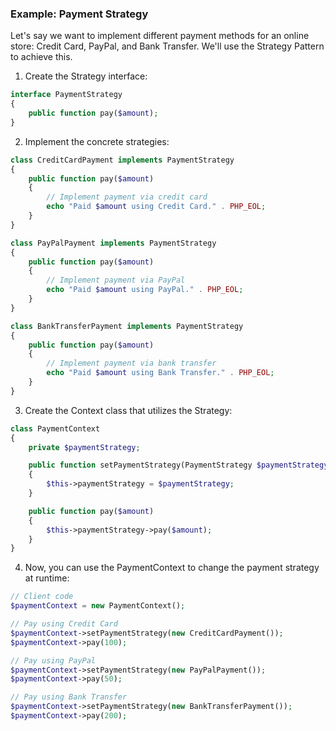### Example: Payment Strategy
Let's say we want to implement different payment methods for an online store: Credit Card, PayPal, and Bank Transfer. We'll use the Strategy Pattern to achieve this.

1. Create the Strategy interface:
```php
interface PaymentStrategy
{
    public function pay($amount);
}

```

2. Implement the concrete strategies:
```php
class CreditCardPayment implements PaymentStrategy
{
    public function pay($amount)
    {
        // Implement payment via credit card
        echo "Paid $amount using Credit Card." . PHP_EOL;
    }
}

class PayPalPayment implements PaymentStrategy
{
    public function pay($amount)
    {
        // Implement payment via PayPal
        echo "Paid $amount using PayPal." . PHP_EOL;
    }
}

class BankTransferPayment implements PaymentStrategy
{
    public function pay($amount)
    {
        // Implement payment via bank transfer
        echo "Paid $amount using Bank Transfer." . PHP_EOL;
    }
}

```
3. Create the Context class that utilizes the Strategy:
```php
class PaymentContext
{
    private $paymentStrategy;

    public function setPaymentStrategy(PaymentStrategy $paymentStrategy)
    {
        $this->paymentStrategy = $paymentStrategy;
    }

    public function pay($amount)
    {
        $this->paymentStrategy->pay($amount);
    }
}

```
4. Now, you can use the PaymentContext to change the payment strategy at runtime:
```php
// Client code
$paymentContext = new PaymentContext();

// Pay using Credit Card
$paymentContext->setPaymentStrategy(new CreditCardPayment());
$paymentContext->pay(100);

// Pay using PayPal
$paymentContext->setPaymentStrategy(new PayPalPayment());
$paymentContext->pay(50);

// Pay using Bank Transfer
$paymentContext->setPaymentStrategy(new BankTransferPayment());
$paymentContext->pay(200);

```